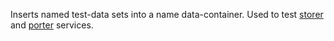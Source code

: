 
Inserts named test-data sets into a name data-container.
Used to test
[storer](https://github.com/cyber-dojo/storer)
and
[porter](https://github.com/cyber-dojo/porter)
services.
